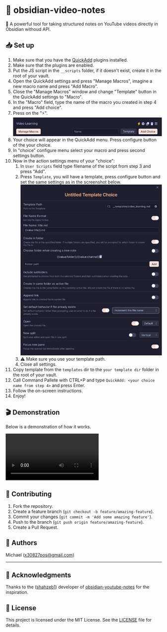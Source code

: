 # 📝 obsidian-video-notes

🚀 A powerful tool for taking structured notes on YouTube videos directly in Obsidian withoud API.

## 📥 Set up

1. Make sure that you have the [QuickAdd](obsidian://show-plugin?id=quickadd) plugins installed.
2. Make sure that the plugins are enabled.
3. Put the JS script in the `__scripts` folder, if it doesn't exist, create it in the root of your vault.
4. Open the QuickAdd settings and press "Manage Macros", imagine a new macro name and press "Add Macro".
5. Close the "Manage Macros" window and change "Template" button in the QuickAdd settings to "Macro".
6. In the "Macro" field, type the name of the macro you created in step 4 and press "Add choice".
7. Press on the "⚡️".
   ![QuickAdd main menu](https://raw.githubusercontent.com/Xpos587/obsidian-video-notes/refs/heads/main/assets/image-2.png)
8. Your choice will appear in the QuickAdd menu. Press configure button of the your choice.
9. In "choice" configure menu select your macro and press second settings button.
10. Now in the action settings menu of your "choice":
    1. In `User Scripts` field type filename of the script from step 3 and press "Add".
    2. Press `Template`, you will have a template, press configure button and set the same settings as in the screenshot below.![Untitled template choice menu](https://raw.githubusercontent.com/Xpos587/obsidian-video-notes/refs/heads/main/assets/image-1.png)
    3. ⚠️ Make sure you use your template path.
    4. Close all settings.
11. Copy template from the `templates` dir to the `your template dir` folder in the root of your vault.
12. Call Command Pallete with CTRL+P and type `QuickAdd: <your choice name from step 4>` and press Enter.
13. Follow the on-screen instructions.
14. Enjoy!

## 🎬 Demonstration

Below is a demonstration of how it works.

![Demo video](https://raw.githubusercontent.com/Xpos587/obsidian-video-notes/refs/heads/main/assets/demo.mp4)

## 🤝 Contributing

1. Fork the repository.
2. Create a feature branch (`git checkout -b feature/amazing-feature`).
3. Commit your changes (`git commit -m 'Add some amazing feature'`).
4. Push to the branch (`git push origin feature/amazing-feature`).
5. Create a Pull Request.

## 👥 Authors

Michael (<x30827pos@gmail.com>)

---

## 🙏 Acknowledgments

Thanks to the ([shahzeb1](https://github.com/shahzeb1)) developer of [obsidian-youtube-notes](https://github.com/shahzeb1/obsidian-youtube-notes) for the inspiration.

## 📄 License

This project is licensed under the MIT License. See the [LICENSE](LICENSE) file for details.
